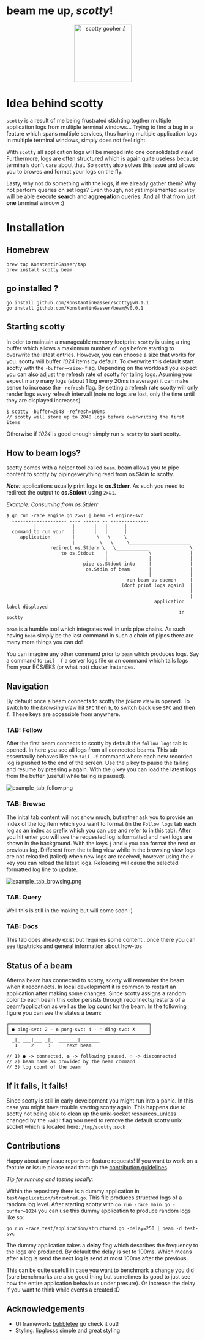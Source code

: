 # beam me up, ***scotty***!

<p align="center">
    <img src="resources/gopher-scotty.png" alt="scotty gopher :)" width="150px" height="150px"></img>
</p>


# Idea behind scotty

`scotty` is a result of me being frustrated stichting togther multiple application logs from multiple terminal windows...
Trying to find a bug in a feature which spans multiple services, thus having multiple application logs in multiple terminal windows, simply does not feel right.


With `scotty` all application logs will be merged into one consolidated view! Furthermore, logs are often structured which is again quite useless because terminals don't care about that.
So `scotty` also solves this issue and allows you to browes and format your logs on the fly.

Lasty, why not do something with the logs, if we already gather them?
Why not perform queries on set logs? Even though, not yet implemented `scotty` will be able execute **search** and **aggregation** queries. And all that from just **one** terminal window :)


# Installation


## Homebrew
```
brew tap KonstantinGasser/tap
brew install scotty beam
```


## go installed ?

```
go install github.com/KonstantinGasser/scotty@v0.1.1
go install github.com/KonstantinGasser/beam@v0.0.1
```

## Starting scotty

In oder to maintain a manageable memory footprint `scotty` is using a ring buffer which allows a maxinmum number of logs before starting to overwrite the latest entries.
However, you can choose a size that works for you. scotty will buffer *1024* items by default.
To overwrite this default start scotty with the `-buffer=<size>` flag. 
Depending on the workload you expect you can also adjust the refresh rate of scotty for taling logs. Asuming you expect many many logs (about 1 log every 20ms in average)
it can make sense to increase the `-refresh` flag. By setting a refresh rate scotty will only render logs every refresh intervall (note no logs are lost, only the time until they are displayed increases).

```
$ scotty -buffer=2048 -refresh=100ms
// scotty will store up to 2048 logs before overwriting the first items
```

Otherwise if *1024* is good enough simply run `$ scotty` to start scotty.


## How to beam logs?

scotty comes with a helper tool called `beam`. beam allows you to pipe content to scotty by pipingeverything read from os.Stdin to scotty.

***Note:***
applications usually print logs to **os.Stderr**. As such you need to redirect the output to **os.Stdout** using `2>&1`.

*Example: Consuming from os.Stderr*

```
$ go run -race engine.go 2>&1 | beam -d engine-svc
  -------------------- ---- ------ -- --------------
          |             |       |   |      |
  command to run your   |       |   |      |
     application        |        \   \     \
                        |         \   \     \______________________
                redirect os.Stderr \   \____________               \
                    to os.Stdout    |               \              |
                                    |               |              |
                            pipe os.Stdout into     |              |
                             os.Stdin of beam       |              |
                                                    |              |
                                            run beam as daemon     |
                                          (dont print logs again)  |
                                                                   |
                                                                   |
                                                      application label displayed
                                                               in soctty
```

`beam` is a humble tool which integrates well in unix pipe chains. As such having `beam` simply be the last command in such a chain of pipes there are many more things you can do!

You can imagine any other command prior to `beam` which produces logs. Say a command to `tail -f` a server logs file or an command which tails logs
from your ECS/EKS (or what not) cluster instances.


## Navigation

By default once a beam connects to scotty the *follow view* is opened. To switch to the *browsing view* hit `SPC` then `b`, to switch back use `SPC` and then `f`. These keys are accessible from anywhere.

<!-- ## Navigation in scotty -->
<!---->
<!-- Once at least one beam is connected to soctty and started beaming logs you see multiple tabs. By using the keys `1`, `2`, `3` and `4` you can navigate between the respective tabs. -->

### TAB: Follow

After the first beam connects to scotty by default the `follow logs` tab is opened. In here you see all logs from all connected beams.
This tab essentaully behaves like the `tail -f` command where each new recorded log is pushed to the end of the screen.
Use the `p` key to pause the tailing and resume by pressing `p` again. With the `g` key you can load the latest logs from the buffer (usefull while tailing is paused).

![example_tab_follow.png](resources/example_follow_v0.1.1.png)

### TAB: Browse

The inital tab content will not show much, but rather ask you to provide an index of the log item which you want to format (in the `Follow logs` tab each log as an index as prefix which you can use and refer to in this tab).
After you hit enter you will see the requested log is formatted and next logs are shown in the background.
With the keys `j` and `k` you can format the next or previous log. Different from the tailing view while in the browsing view logs are not reloaded (tailed) when new logs are received, however using the `r` key you
can reload the latest logs. Reloading will cause the selected formatted log line to update.

![example_tab_browsing.png](resources/example_browse_v0.0.4-rc.png)

### TAB: Query

Well this is still in the making but will come soon :)

### TAB: Docs

This tab does already exist but requires some content...once there you can see tips/tricks and general information about how-tos


## Status of a beam

Afterna beam has connected to scotty, scotty will remember the beam when it reconnects. In local development it is common to restart an application after making some changes.
Since scotty assigns a random color to each beam this color persists through reconnects/restarts of a beam/application as well as the log count for the beam.
In the following figure you can see the states a beam:

```
┌───────────────────────────────────────────────────┐
│ ● ping-svc: 2 - ◍ pong-svc: 4 - ◌ ding-svc: X     │
└───────────────────────────────────────────────────┘
  _|_ ___|___ _|_  _______|_______
   1     2     3      next beam

// 1) ● -> connected, ◍ -> following paused, ◌ -> disconnected
// 2) beam name as provided by the beam command
// 3) log count of the beam
```

## If it fails, it fails!

Since scotty is still in early development you might run into a panic..In this case you might have trouble starting scotty again. This happens due to soctty
not being able to clean up the unix-socket resources..unless changed by the `-addr` flag you need to remove the default scotty unix socket which is located here:  `/tmp/scotty.sock`


## Contributions

Happy about any issue reports or feature requests! If you want to work on a feature or issue please read through the [contribution guidelines](CONTRIBUTING.md).

*Tip for running and testing locally:*

Within the repository there is a dummy application in `test/application/strcutred.go`. This file produces structred logs of a random log level. After starting scotty with `go run -race main.go -buffer=1024` you can use this dummy application to produce random logs like so:

```
go run -race test/application/structured.go -delay=250 | beam -d test-svc
```

The dummy application takes a **delay** flag which describes the frequency to the logs are produced. By default the delay is set to 100ms. Which means after a log is send the next log is send at most 100ms after the previous.

This can be quite usefull in case you want to benchmark a change you did (sure benchmarks are also good thing but sometimes its good to just see how the entire application behavious under presure). Or increase the delay if you want to think while events a created :D

## Acknowledgements

- UI framework: [bubbletee](https://github.com/charmbracelet/bubbletea) go check it out!
- Styling: [lipglosss](https://github.com/charmbracelet/lipgloss) simple and great styling
